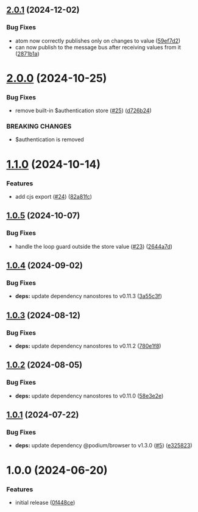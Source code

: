 ## [2.0.1](https://github.com/podium-lib/store/compare/v2.0.0...v2.0.1) (2024-12-02)


### Bug Fixes

* atom now correctly publishes only on changes to value ([59ef7d2](https://github.com/podium-lib/store/commit/59ef7d25a09cf111116ef77fb9d9b778b10b2ec0))
* can now publish to the message bus after receiving values from it ([2871b1a](https://github.com/podium-lib/store/commit/2871b1a5b02d1591cd760e54370055652537c414))

# [2.0.0](https://github.com/podium-lib/store/compare/v1.1.0...v2.0.0) (2024-10-25)


### Bug Fixes

* remove built-in $authentication store ([#25](https://github.com/podium-lib/store/issues/25)) ([d726b24](https://github.com/podium-lib/store/commit/d726b24e22e1511920a6744074d130959956ad80))


### BREAKING CHANGES

* $authentication is removed

[1]: https://podium-lib.io/docs/guides/hybrid#message-contracts

# [1.1.0](https://github.com/podium-lib/store/compare/v1.0.5...v1.1.0) (2024-10-14)


### Features

* add cjs export ([#24](https://github.com/podium-lib/store/issues/24)) ([82a81fc](https://github.com/podium-lib/store/commit/82a81fcbf9ffde6063e00ed5c384e132668d23f7))

## [1.0.5](https://github.com/podium-lib/store/compare/v1.0.4...v1.0.5) (2024-10-07)


### Bug Fixes

* handle the loop guard outside the store value ([#23](https://github.com/podium-lib/store/issues/23)) ([2644a7d](https://github.com/podium-lib/store/commit/2644a7d99e68022ae3198dd9f62f886ebfbdcbc8))

## [1.0.4](https://github.com/podium-lib/store/compare/v1.0.3...v1.0.4) (2024-09-02)


### Bug Fixes

* **deps:** update dependency nanostores to v0.11.3 ([3a55c3f](https://github.com/podium-lib/store/commit/3a55c3f7eb197556666209084d648173b2e38067))

## [1.0.3](https://github.com/podium-lib/store/compare/v1.0.2...v1.0.3) (2024-08-12)


### Bug Fixes

* **deps:** update dependency nanostores to v0.11.2 ([780e1f8](https://github.com/podium-lib/store/commit/780e1f8d76abdf3b575aa4fa473880211e423428))

## [1.0.2](https://github.com/podium-lib/store/compare/v1.0.1...v1.0.2) (2024-08-05)


### Bug Fixes

* **deps:** update dependency nanostores to v0.11.0 ([58e3e2e](https://github.com/podium-lib/store/commit/58e3e2e7fe9caac01da2a4e4e112c67d3caf4a0f))

## [1.0.1](https://github.com/podium-lib/store/compare/v1.0.0...v1.0.1) (2024-07-22)


### Bug Fixes

* **deps:** update dependency @podium/browser to v1.3.0 ([#5](https://github.com/podium-lib/store/issues/5)) ([e325823](https://github.com/podium-lib/store/commit/e32582357a3a2a955a4c7c925534882df8328208))

# 1.0.0 (2024-06-20)


### Features

* initial release ([0f448ce](https://github.com/podium-lib/store/commit/0f448ce001052ba0c4ffaf42c97b293eec9a2903))
